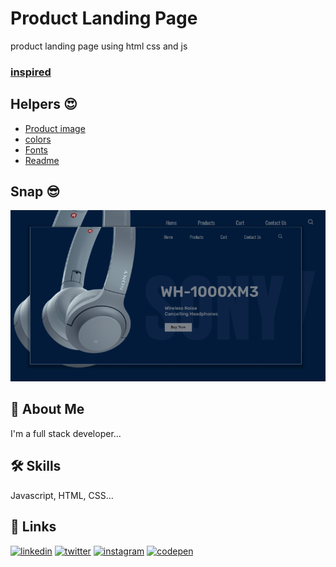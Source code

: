 
# Product Landing Page 

product landing page using html css and js

### [inspired](https://www.instagram.com/p/CjAiI-dDIsO/)

## Helpers 😍

 - [Product image](https://www.google.com/search?q=sony+headphones+images&sxsrf=ALiCzsbPS5oOUqlzvlMOyWSP00-4I-jWOA:1664380692215&source=lnms&tbm=isch&sa=X&ved=2ahUKEwjjwbif7bf6AhUIAN4KHclHD70Q_AUoAnoECAEQBA&biw=1366&bih=565&dpr=1)
 - [colors](https://colorhunt.co/)
 - [Fonts](https://fonts.google.com/)
 - [Readme](https://readme.so/)


## Snap 😎

![Preview](./assets/images/preview.png)



## 🚀 About Me
I'm a full stack developer...



## 🛠 Skills
Javascript, HTML, CSS...


## 🔗 Links


[![linkedin](https://img.shields.io/badge/linkedin-white?style=for-the-badge&logo=linkedin&logoColor=blue)](https://www.linkedin.com/in/prasoon-mohan//)
[![twitter](https://img.shields.io/badge/twitter-white?style=for-the-badge&logo=twitter&logoColor=blue)](https://twitter.com/mohan_prasoon)
[![instagram](https://img.shields.io/badge/instagram-white?style=for-the-badge&logo=instagram&logoColor=purple)](https://twitter.com/mohan_prasoon)
[![codepen](https://img.shields.io/badge/codepen-white?style=for-the-badge&logo=codepen&logoColor=black)](https://codepen.io/prasoonmohan)
 
